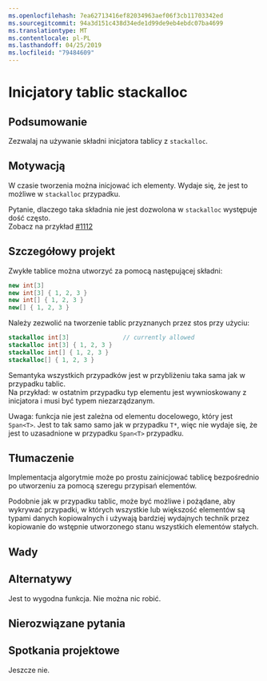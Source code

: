 ```yaml
---
ms.openlocfilehash: 7ea62713416ef82034963aef06f3cb11703342ed
ms.sourcegitcommit: 94a3d151c438d34ede1d99de9eb4ebdc07ba4699
ms.translationtype: MT
ms.contentlocale: pl-PL
ms.lasthandoff: 04/25/2019
ms.locfileid: "79484609"
---
```

# <a name="stackalloc-array-initializers"></a>Inicjatory tablic stackalloc

## <a name="summary"></a>Podsumowanie
[summary]: #summary

Zezwalaj na używanie składni inicjatora tablicy z `stackalloc`.

## <a name="motivation"></a>Motywacją
[motivation]: #motivation

W czasie tworzenia można inicjować ich elementy. Wydaje się, że jest to możliwe w `stackalloc` przypadku.

Pytanie, dlaczego taka składnia nie jest dozwolona w `stackalloc` występuje dość często.  
Zobacz na przykład [#1112](https://github.com/dotnet/csharplang/issues/1112)

## <a name="detailed-design"></a>Szczegółowy projekt

Zwykłe tablice można utworzyć za pomocą następującej składni:

```csharp
new int[3]
new int[3] { 1, 2, 3 }
new int[] { 1, 2, 3 }
new[] { 1, 2, 3 }
```

Należy zezwolić na tworzenie tablic przyznanych przez stos przy użyciu:  

```csharp
stackalloc int[3]               // currently allowed
stackalloc int[3] { 1, 2, 3 }
stackalloc int[] { 1, 2, 3 }
stackalloc[] { 1, 2, 3 }
```

Semantyka wszystkich przypadków jest w przybliżeniu taka sama jak w przypadku tablic.  
Na przykład: w ostatnim przypadku typ elementu jest wywnioskowany z inicjatora i musi być typem niezarządzanym.

Uwaga: funkcja nie jest zależna od elementu docelowego, który jest `Span<T>`. Jest to tak samo samo jak w przypadku `T*`, więc nie wydaje się, że jest to uzasadnione w przypadku `Span<T>` przypadku.  

## <a name="translation"></a>Tłumaczenie

Implementacja algorytmie może po prostu zainicjować tablicę bezpośrednio po utworzeniu za pomocą szeregu przypisań elementów.  

Podobnie jak w przypadku tablic, może być możliwe i pożądane, aby wykrywać przypadki, w których wszystkie lub większość elementów są typami danych kopiowalnych i używają bardziej wydajnych technik przez kopiowanie do wstępnie utworzonego stanu wszystkich elementów stałych. 

## <a name="drawbacks"></a>Wady
[drawbacks]: #drawbacks

## <a name="alternatives"></a>Alternatywy
[alternatives]: #alternatives

Jest to wygodna funkcja. Nie można nic robić.

## <a name="unresolved-questions"></a>Nierozwiązane pytania
[unresolved]: #unresolved-questions

## <a name="design-meetings"></a>Spotkania projektowe

Jeszcze nie. 

